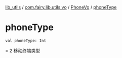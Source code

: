 [lib_utils](../../index.md) / [com.fairy.lib.utils.vo](../index.md) / [PhoneVo](index.md) / [phoneType](./phone-type.md)

# phoneType

`val phoneType: Int`

= 2 移动终端类型

